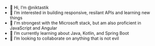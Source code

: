 - 👋 Hi, I’m @niktastik
- 👀 I’m interested in building responsive, resilant APIs and learning new things
- 💪 I'm strongest with the Microsoft stack, but am also proficient in JavaScript and Angular
- 🌱 I’m currently learning about Java, Kotlin, and Spring Boot
- 💞️ I’m looking to collaborate on anything that is not evil

<!---
niktastik/niktastik is a ✨ special ✨ repository because its `README.md` (this file) appears on your GitHub profile.
You can click the Preview link to take a look at your changes.
--->
